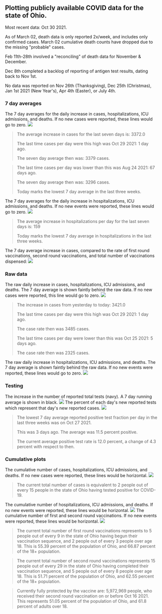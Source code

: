 ## Plotting publicly available COVID data for the state of Ohio. 

Most recent data: Oct 30 2021. 

As of March 02, death data is only reported 2x/week, and includes only confirmed cases. March 02 cumulative death counts have dropped due to the missing "probable" cases.

Feb 11th-28th involved a "reconciling" of death data for November & December.

Dec 8th completed a backlog of reporting of antigen test results, dating back to Nov 1st.

No data was reported on Nov 26th (Thanksgiving), Dec 25th (Christmas), Jan 1st 2021 (New Year's), Apr 4th (Easter), or July 4th.
### 7 day averages
The 7 day averages for the daily increase in cases, hospitalizations, ICU admissions, and deaths. If no new cases were reported, these lines would go to zero.
![](7dayaverage_cases.png)

>The average increase in cases for the last seven days is: 3372.0
>
>The last time cases per day were this high was Oct 29 2021: 1 day ago.
>
>The seven day average then was: 3379 cases.

>
>The last time cases per day was lower than this was Aug 24 2021: 67 days ago.
>
>The seven day average then was: 3296 cases.
>
>Today marks the lowest 7 day average in the last three weeks.

The 7 day averages for the daily increase in hospitalizations, ICU admissions, and deaths. If no new events were reported, these lines would go to zero.
![](7dayaverage_hospital.png)

>The average increase in hospitalizations per day for the last seven days is: 159
>
>Today marks the lowest 7 day average in hospitalizations in the last three weeks.

The 7 day average increase in cases, compared to the rate of first round vaccinations, second round vaccinations, and total number of vaccinations dispensed:
![](DailyVaccinationsCases.png)

### Raw data
The raw daily increase in cases, hospitalizations, ICU admissions, and deaths. The 7 day average is shown faintly behind the raw data. If no new cases were reported, this line would go to zero.
![](DailyCases.png)

>The increase in cases from yesterday to today: 3421.0 
>
>The last time cases per day were this high was Oct 29 2021: 1 day ago. 
>
>The case rate then was 3485 cases.
>
>The last time cases per day were lower than this was Oct 25 2021: 5 days ago. 
>
>The case rate then was 2325 cases.

The raw daily increase in hospitalizations, ICU admissions, and deaths. The 7 day average is shown faintly behind the raw data. If no new events were reported, these lines would go to zero.
![](DailyHospitalizations.png)

### Testing

The increase in the number of reported total tests (navy). A 7 day running average is shown in black.
![](DailyTests.png)
The percent of each day's new reported tests which represent that day's new reported cases.
![](percentpositive_tests.png)

>The lowest 7 day average reported positive test fraction per day in the last three weeks was on Oct 27 2021.
>
>This was 3 days ago. The average was 11.5 percent positive. 
>
>The current average positive test rate is 12.0 percent, a change of 4.3 percent with respect to then. 

### Cumulative plots
The cumulative number of cases, hospitalizations, ICU admissions, and deaths. If no new cases were reported, these lines would be horizontal.
![](Cases.png)

>The current total number of cases is equivalent to 2 people out of every 15 people in the state of Ohio having tested positive for COVID-19.

The cumulative number of hospitalizations, ICU admissions, and deaths. If no new events were reported, these lines would be horizontal.
![](Hospitalizations.png)
The cumulative number of first and second round vaccinations. If no new events were reported, these lines would be horizontal.
![](Vaccinations.png)

>The current total number of first round vaccinations represents to 5 people out of every 9 in the state of Ohio having begun their vaccination sequence, and 2 people out of every 3 people over age 18.
 >This is 55.39 percent of the population of Ohio, and 66.87 percent of the 18+ population.

>The current total number of second round vaccinations represents 15 people out of every 29 in the state of Ohio having completed their vaccination sequence, and 5 people out of every 8 people over age 18. 
>This is 51.71 percent of the population of Ohio, and 62.55 percent of the 18+ population.

>Currently fully protected by the vaccine are: 5,972,969 people, who received their second round vaccination on or before Oct 16 2021.
>This represents 51.05 percent of the population of Ohio, and 61.8 percent of adults over 18.

